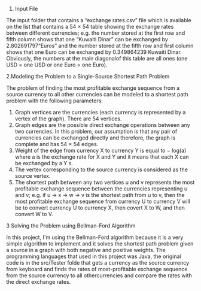 1. Input File

The input folder that contains a “exchange rates.csv” file which is available on the list that contains a 54 × 54 table showing the exchange rates between 
different currencies; e.g. the number stored at the first row and fifth column shows that one “Kuwaiti Dinar” can be exchanged by 2.802691797“Euros” and 
the number stored at the fifth row and first column shows that one Euro can be exchanged by 0.349864239 Kuwaiti Dinar. Obviously, the numbers at the main 
diagonalof this table are all ones (one USD = one USD or one Euro = one Euro).

2.Modeling the Problem to a Single-Source Shortest Path Problem

The problem of finding the most profitable exchange sequence from a source currency to all other currencies can be modeled to a shortest path problem with 
the following parameters:
1) Graph vertices are the currencies (each currency is represented by a vertex of the graph). There are 54 vertices.
2) Graph edges are the possible direct exchange operations between any two currencies. In this problem, our assumption is that any pair of currencies 
can be exchanged directly and therefore, the graph is complete and has 54 × 54 edges.
3) Weight of the edge from currency X to currency Y is equal to − log(a) where a is the exchange rate for X and Y and it means that each X can be exchanged 
by a Y s.
4) The vertex corresponding to the source currency is considered as the source vertex.
5) The shortest path between any two vertices u and v represents the most profitable exchange sequence between the currencies representing u and v; 
e.g. if u → x → w → v is the shortest path from u to v, then the most profitable exchange sequence from currency U to currency V will be to convert 
currency U to currency X, then covert X to W, and then convert W to V.

3 Solving the Problem using Bellman-Ford Algorithm

In this project, I'm using the Bellman-Ford algorithm because it is a very simple algorithm to implement and it solves the shortest path problem given a source in a graph with both negative and positive weights. The programming languages that used in this project was Java, the original code is in the 
src/Tester folde that gets a currency as the source currency from keyboard and finds the rates of most-profitable exchange sequence from the source 
currency to all othercurrencies and compare the rates with the direct exchange rates.
